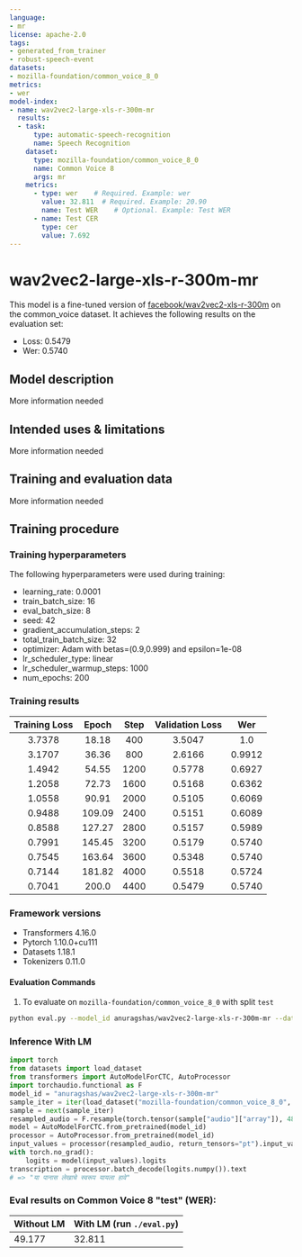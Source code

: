 ```yaml
---
language: 
- mr
license: apache-2.0
tags:
- generated_from_trainer
- robust-speech-event
datasets:
- mozilla-foundation/common_voice_8_0
metrics:
- wer
model-index:
- name: wav2vec2-large-xls-r-300m-mr
  results:
  - task: 
      type: automatic-speech-recognition
      name: Speech Recognition
    dataset:
      type: mozilla-foundation/common_voice_8_0
      name: Common Voice 8
      args: mr
    metrics:
      - type: wer    # Required. Example: wer
        value: 32.811  # Required. Example: 20.90
        name: Test WER    # Optional. Example: Test WER
      - name: Test CER
        type: cer
        value: 7.692
---
```


<!-- This model card has been generated automatically according to the information the Trainer had access to. You
should probably proofread and complete it, then remove this comment. -->

# wav2vec2-large-xls-r-300m-mr

This model is a fine-tuned version of [facebook/wav2vec2-xls-r-300m](https://huggingface.co/facebook/wav2vec2-xls-r-300m) on the common_voice dataset.
It achieves the following results on the evaluation set:
- Loss: 0.5479
- Wer: 0.5740

## Model description

More information needed

## Intended uses & limitations

More information needed

## Training and evaluation data

More information needed

## Training procedure

### Training hyperparameters

The following hyperparameters were used during training:
- learning_rate: 0.0001
- train_batch_size: 16
- eval_batch_size: 8
- seed: 42
- gradient_accumulation_steps: 2
- total_train_batch_size: 32
- optimizer: Adam with betas=(0.9,0.999) and epsilon=1e-08
- lr_scheduler_type: linear
- lr_scheduler_warmup_steps: 1000
- num_epochs: 200

### Training results

| Training Loss | Epoch  | Step | Validation Loss | Wer    |
|:-------------:|:------:|:----:|:---------------:|:------:|
| 3.7378        | 18.18  | 400  | 3.5047          | 1.0    |
| 3.1707        | 36.36  | 800  | 2.6166          | 0.9912 |
| 1.4942        | 54.55  | 1200 | 0.5778          | 0.6927 |
| 1.2058        | 72.73  | 1600 | 0.5168          | 0.6362 |
| 1.0558        | 90.91  | 2000 | 0.5105          | 0.6069 |
| 0.9488        | 109.09 | 2400 | 0.5151          | 0.6089 |
| 0.8588        | 127.27 | 2800 | 0.5157          | 0.5989 |
| 0.7991        | 145.45 | 3200 | 0.5179          | 0.5740 |
| 0.7545        | 163.64 | 3600 | 0.5348          | 0.5740 |
| 0.7144        | 181.82 | 4000 | 0.5518          | 0.5724 |
| 0.7041        | 200.0  | 4400 | 0.5479          | 0.5740 |


### Framework versions

- Transformers 4.16.0
- Pytorch 1.10.0+cu111
- Datasets 1.18.1
- Tokenizers 0.11.0

#### Evaluation Commands
1. To evaluate on `mozilla-foundation/common_voice_8_0` with split `test`

```bash
python eval.py --model_id anuragshas/wav2vec2-large-xls-r-300m-mr --dataset mozilla-foundation/common_voice_8_0 --config mr --split test
```


### Inference With LM

```python
import torch
from datasets import load_dataset
from transformers import AutoModelForCTC, AutoProcessor
import torchaudio.functional as F
model_id = "anuragshas/wav2vec2-large-xls-r-300m-mr"
sample_iter = iter(load_dataset("mozilla-foundation/common_voice_8_0", "mr", split="test", streaming=True, use_auth_token=True))
sample = next(sample_iter)
resampled_audio = F.resample(torch.tensor(sample["audio"]["array"]), 48_000, 16_000).numpy()
model = AutoModelForCTC.from_pretrained(model_id)
processor = AutoProcessor.from_pretrained(model_id)
input_values = processor(resampled_audio, return_tensors="pt").input_values
with torch.no_grad():
    logits = model(input_values).logits
transcription = processor.batch_decode(logits.numpy()).text
# => "या पानास लेखाचे स्वरूप यायला हावे"
```

### Eval results on Common Voice 8 "test" (WER):

| Without LM | With LM (run `./eval.py`) |
|---|---|
| 49.177 | 32.811 |
